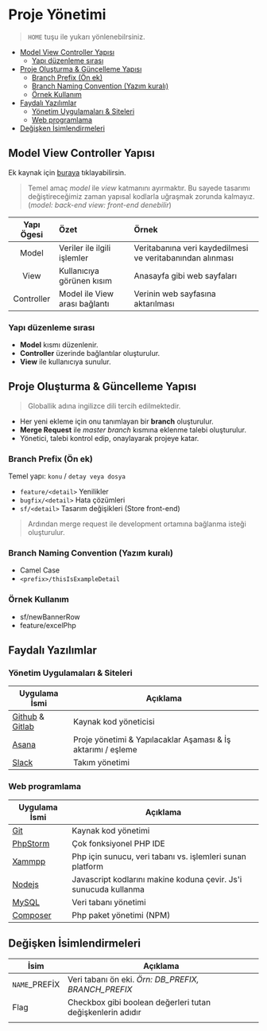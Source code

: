 # Proje Yönetimi <!-- omit in toc -->

> `HOME` tuşu ile yukarı yönlenebilrsiniz.

- [Model View Controller Yapısı](#model-view-controller-yap%C4%B1s%C4%B1)
  - [Yapı düzenleme sırası](#yap%C4%B1-d%C3%BCzenleme-s%C4%B1ras%C4%B1)
- [Proje Oluşturma & Güncelleme Yapısı](#proje-olu%C5%9Fturma--g%C3%BCncelleme-yap%C4%B1s%C4%B1)
  - [Branch Prefix (Ön ek)](#branch-prefix-%C3%B6n-ek)
  - [Branch Naming Convention (Yazım kuralı)](#branch-naming-convention-yaz%C4%B1m-kural%C4%B1)
  - [Örnek Kullanım](#%C3%B6rnek-kullan%C4%B1m)
- [Faydalı Yazılımlar](#faydal%C4%B1-yaz%C4%B1l%C4%B1mlar)
  - [Yönetim Uygulamaları & Siteleri](#y%C3%B6netim-uygulamalar%C4%B1--siteleri)
  - [Web programlama](#web-programlama)
- [Değişken İsimlendirmeleri](#de%C4%9Fi%C5%9Fken-i%CC%87simlendirmeleri)

## Model View Controller Yapısı

Ek kaynak için [buraya](https://blog.koddit.com/yazilim/mvc-nedir-gercek-orneklerle-mvc-nedir-anlayalim/) tıklayabilirsin.

> Temel amaç *model* ile *view* katmanını ayırmaktır. Bu sayede tasarımı değiştireceğimiz zaman yapısal kodlarla uğraşmak zorunda kalmayız. (*model: back-end view: front-end denebilir*)

| Yapı Ögesi | Özet | Örnek |
|:------------:|:-------|:------|
| Model | Veriler ile ilgili işlemler | Veritabanına veri kaydedilmesi ve veritabanından alınması |
| View | Kullanıcıya görünen kısım | Anasayfa gibi web sayfaları |
| Controller | Model ile View arası bağlantı | Verinin web sayfasına aktarılması |

### Yapı düzenleme sırası

* **Model** kısmı düzenlenir.
* **Controller** üzerinde bağlantılar oluşturulur.
* **View** ile kullanıcıya sunulur.

## Proje Oluşturma & Güncelleme Yapısı

> Globallik adına ingilizce dili tercih edilmektedir.

* Her yeni ekleme için onu tanımlayan bir **branch** oluşturulur.
* **Merge Request** ile *master branch* kısmına eklenme talebi oluşturulur.
* Yönetici, talebi kontrol edip, onaylayarak projeye katar.

### Branch Prefix (Ön ek)

Temel yapı: `konu` / `detay veya dosya`

* `feature/<detail>` Yenilikler
* `bugfix/<detail>` Hata çözümleri
* `sf/<detail>` Tasarım değişikleri (Store front-end)

> Ardından merge request ile development ortamına bağlanma isteği oluşturulur.

### Branch Naming Convention (Yazım kuralı)

* Camel Case
* `<prefix>/thisIsExampleDetail`

### Örnek Kullanım

* sf/newBannerRow
* feature/excelPhp

## Faydalı Yazılımlar

### Yönetim Uygulamaları & Siteleri

| Uygulama İsmi   |      Açıklama      |
|-----------------|--------------------|
| [Github](https://github.com/) & [Gitlab](https://gitlab.com) | Kaynak kod yöneticisi |
| [Asana](https://asana.com/) | Proje yönetimi & Yapılacaklar Aşaması & İş aktarımı / eşleme |
| [Slack](https://slack.com/) | Takım yönetimi |

### Web programlama

| Uygulama İsmi   |      Açıklama      |
|-----------------|--------------------|
| [Git](https://git-scm.com/downloads) | Kaynak kod yönetimi |
| [PhpStorm](https://www.jetbrains.com/phpstorm/download/#section=windows) | Çok fonksiyonel PHP IDE |
| [Xammpp](https://www.apachefriends.org/tr/download.html) | Php için sunucu, veri tabanı vs. işlemleri sunan platform |
| [Nodejs](https://nodejs.org/en/download/) | Javascript kodlarını makine koduna çevir. Js'i sunucuda kullanma |
| [MySQL](https://www.mysql.com/downloads/) | Veri tabanı yönetimi |
| [Composer](https://getcomposer.org/download/) | Php paket yönetimi (NPM) | Nodejs) gibi |

## Değişken İsimlendirmeleri

|       İsim      |      Açıklama                                              |
|-----------------|------------------------------------------------------------|
| `NAME`_PREFİX   | Veri tabanı ön eki. *Örn: DB_PREFIX, BRANCH_PREFIX*        |
| Flag            | Checkbox gibi boolean değerleri tutan değişkenlerin adıdır |
|  |  |